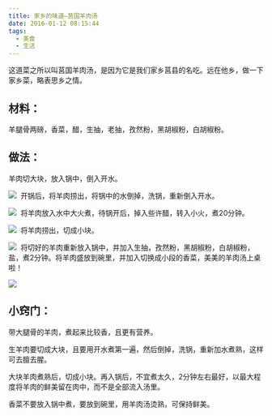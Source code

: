 ```yaml
---
title: 家乡的味道—莒国羊肉汤
date: 2016-01-12 08:15:44
tags:
  - 美食
  - 生活
---
```


这道菜之所以叫莒国羊肉汤，是因为它是我们家乡莒县的名吃。远在他乡，做一下家乡菜，略表思乡之情。

材料：
----

羊腿骨两磅，香菜，醋，生抽，老抽，孜然粉，黑胡椒粉，白胡椒粉。

做法：
----

羊肉切大块，放入锅中，倒入开水。

[![](https://ivygarfee.files.wordpress.com/2016/01/img_2469-1.jpeg)](https://ivygarfee.files.wordpress.com/2016/01/img_2469-1.jpeg)&nbsp;
开锅后，将羊肉捞出，将锅中的水倒掉，洗锅，重新倒入开水。

[![](https://ivygarfee.files.wordpress.com/2016/01/img_2470-1.jpeg)](https://ivygarfee.files.wordpress.com/2016/01/img_2470-1.jpeg)&nbsp;
将羊肉放入水中大火煮，待锅开后，掉入些许醋，转入小火，煮20分钟。

[![](https://ivygarfee.files.wordpress.com/2016/01/img_2471-1.jpeg)](https://ivygarfee.files.wordpress.com/2016/01/img_2471-1.jpeg)&nbsp;
将羊肉捞出，切成小块。&nbsp;

[![](https://ivygarfee.files.wordpress.com/2016/01/img_2468-1.jpeg)](https://ivygarfee.files.wordpress.com/2016/01/img_2468-1.jpeg)&nbsp;
将切好的羊肉重新放入锅中，并加入生抽，孜然粉，黑胡椒粉，白胡椒粉，盐，煮2分钟。将羊肉盛放到碗里，并加入切换成小段的香菜，美美的羊肉汤上桌啦！

[![](https://ivygarfee.files.wordpress.com/2016/01/img_2467-1.jpeg)](https://ivygarfee.files.wordpress.com/2016/01/img_2467-1.jpeg)

小窍门：
----

带大腿骨的羊肉，煮起来比较香，且更有营养。

生羊肉要切成大块，且要用开水煮第一遍，然后倒掉，洗锅，重新加水煮熟，这样可去膻去腥。

大块羊肉煮熟后，切成小块。再入锅后，不宜煮太久，2分钟左右最好，以最大程度将羊肉的鲜美留在肉中，而不是全部流入汤里。

香菜不要放入锅中煮，要放到碗里，用羊肉汤烫熟，可保持鲜美。
